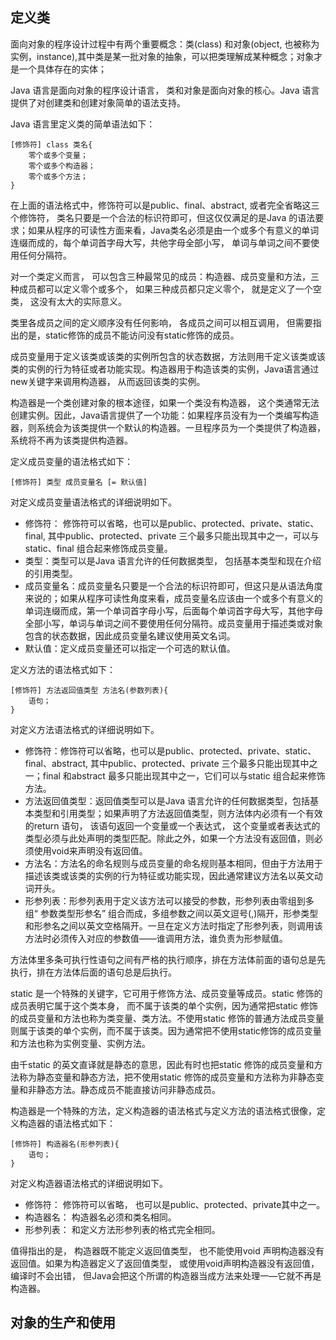 ## 定义类
面向对象的程序设计过程中有两个重要概念：类(class) 和对象(object, 也被称为实例，instance),其中类是某一批对象的抽象，可以把类理解成某种概念；对象才是一个具体存在的实体；

Java 语言是面向对象的程序设计语言， 类和对象是面向对象的核心。Java 语言提供了对创建类和创建对象简单的语法支持。

Java 语言里定义类的简单语法如下：
```
[修饰符] class 类名{
    零个或多个变量；
    零个或多个构造器；
    零个或多个方法；
} 
```
在上面的语法格式中，修饰符可以是public、final、abstract, 或者完全省略这三个修饰符， 类名只要是一个合法的标识符即可，但这仅仅满足的是Java 的语法要求；如果从程序的可读性方面来看，Java类名必须是由一个或多个有意义的单词连缀而成的，每个单词首字母大写，共他字母全部小写， 单词与单词之间不要使用任何分隔符。

对一个类定义而言， 可以包含三种最常见的成员：构造器、成员变量和方法，三种成员都可以定义零个或多个， 如果三种成员都只定义零个， 就是定义了一个空类， 这没有太大的实际意义。

类里各成员之间的定义顺序没有任何影响， 各成员之间可以相互调用， 但需要指出的是，static修饰的成员不能访问没有static修饰的成员。

成员变量用于定义该类或该类的实例所包含的状态数据，方法则用千定义该类或该类的实例的行为特征或者功能实现。构造器用于构造该类的实例，Java语言通过new关键字来调用构造器， 从而返回该类的实例。

构造器是一个类创建对象的根本途径，如果一个类没有构造器， 这个类通常无法创建实例。因此，Java语言提供了一个功能：如果程序员没有为一个类编写构造器，则系统会为该类提供一个默认的构造器。一旦程序员为一个类提供了构造器，系统将不再为该类提供构造器。

定义成员变量的语法格式如下：
```
[修饰符] 类型 成员变量名 [= 默认值]
```
对定义成员变量语法格式的详细说明如下。  
- 修饰符： 修饰符可以省略，也可以是public、protected、private、static、final, 其中public、protected、private 三个最多只能出现其中之一，可以与static、final 组合起来修饰成员变量。
- 类型：类型可以是Java 语言允许的任何数据类型， 包括基本类型和现在介绍的引用类型。
- 成员变量名：成员变量名只要是一个合法的标识符即可，但这只是从语法角度来说的；如果从程序可读性角度来看，成员变量名应该由一个或多个有意义的单词连缀而成，第一个单词首字母小写，后面每个单词首字母大写，其他字母全部小写，单词与单词之间不要使用任何分隔符。成员变量用于描述类或对象包含的状态数据，因此成员变量名建议使用英文名词。
- 默认值：定义成员变量还可以指定一个可选的默认值。

定义方法的语法格式如下：
```
[修饰符] 方法返回值类型 方法名(参数列表){
    语句；
}
```
对定义方法语法格式的详细说明如下。  
- 修饰符：修饰符可以省略，也可以是public、protected、private、static、final、abstract, 其中public、protected、private 三个最多只能出现其中之一；final 和abstract 最多只能出现其中之一，它们可以与static 组合起来修饰方法。
- 方法返回值类型：返回值类型可以是Java 语言允许的任何数据类型，包括基本类型和引用类型；如果声明了方法返回值类型，则方法体内必须有一个有效的return 语句， 该语句返回一个变量或一个表达式， 这个变量或者表达式的类型必须与此处声明的类型匹配。除此之外，如果一个方法没有返回值，则必须使用void来声明没有返回值。
- 方法名：方法名的命名规则与成员变量的命名规则基本相同，但由于方法用于描述该类或该类的实例的行为特征或功能实现，因此通常建议方法名以英文动词开头。
- 形参列表：形参列表用于定义该方法可以接受的参数，形参列表由零组到多组“ 参数类型形参名” 组合而成，多组参数之间以英文逗号(,)隔开，形参类型和形参名之间以英文空格隔开。一旦在定义方法时指定了形参列表，则调用该方法时必须传入对应的参数值——谁调用方法，谁负责为形参赋值。

方法体里多条可执行性语句之间有严格的执行顺序，排在方法体前面的语句总是先执行，排在方法体后面的语句总是后执行。

static 是一个特殊的关键字，它可用于修饰方法、成员变量等成员。static 修饰的成员表明它属于这个类本身， 而不属于该类的单个实例，因为通常把static 修饰的成员变量和方法也称为类变量、类方法。不使用static 修饰的普通方法成员变量则属于该类的单个实例，而不属于该类。因为通常把不使用static修饰的成员变量和方法也称为实例变量、实例方法。

由千static 的英文直译就是静态的意思，因此有时也把static 修饰的成员变量和方法称为静态变量和静态方法，把不使用static 修饰的成员变量和方法称为非静态变量和非静态方法。静态成员不能直接访问非静态成员。

构造器是一个特殊的方法，定义构造器的语法格式与定义方法的语法格式很像，定义构造器的语法格式如下：
```
[修饰符] 构造器名(形参列表){
    语句；
}
```
对定义构造器语法格式的详细说明如下。
- 修饰符： 修饰符可以省略， 也可以是public、protected、private其中之一。
- 构造器名： 构造器名必须和类名相同。
- 形参列表： 和定义方法形参列表的格式完全相同。

值得指出的是， 构造器既不能定义返回值类型， 也不能使用void 声明构造器没有返回值。如果为构造器定义了返回值类型， 或使用void声明构造器没有返回值，编译时不会出错， 但Java会把这个所谓的构造器当成方法来处理一—它就不再是构造器。


## 对象的生产和使用

